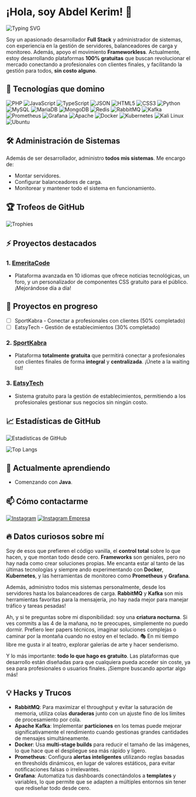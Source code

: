 # ¡Hola, soy Abdel Kerim! 👋

![Typing SVG](https://readme-typing-svg.herokuapp.com/?lines=Desarrollador+Fullstack;Administrador+de+Sistemas;Siempre+Aprendiendo+Algo+Nuevo)

Soy un apasionado desarrollador **Full Stack** y administrador de sistemas, con experiencia en la gestión de servidores, balanceadores de carga y monitoreo. Además, apoyo el movimiento **Frameworkless**. Actualmente, estoy desarrollando plataformas **100% gratuitas** que buscan revolucionar el mercado conectando a profesionales con clientes finales, y facilitando la gestión para todos, **sin costo alguno**.

## 🚀 Tecnologías que domino

![PHP](https://img.shields.io/badge/-PHP-777BB4?logo=php&logoColor=white)
![JavaScript](https://img.shields.io/badge/-JavaScript-F7DF1E?logo=javascript&logoColor=black)
![TypeScript](https://img.shields.io/badge/-TypeScript-3178C6?logo=typescript&logoColor=white)
![JSON](https://img.shields.io/badge/-JSON-000?logo=json&logoColor=white)
![HTML5](https://img.shields.io/badge/-HTML5-E34F26?logo=html5&logoColor=white)
![CSS3](https://img.shields.io/badge/-CSS3-1572B6?logo=css3)
![Python](https://img.shields.io/badge/-Python-3776AB?logo=python&logoColor=white)
![MySQL](https://img.shields.io/badge/-MySQL-4479A1?logo=mysql&logoColor=white)
![MariaDB](https://img.shields.io/badge/-MariaDB-003545?logo=mariadb&logoColor=white)
![MongoDB](https://img.shields.io/badge/-MongoDB-47A248?logo=mongodb&logoColor=white)
![Redis](https://img.shields.io/badge/-Redis-DC382D?logo=redis&logoColor=white)
![RabbitMQ](https://img.shields.io/badge/-RabbitMQ-FF6600?logo=rabbitmq&logoColor=white)
![Kafka](https://img.shields.io/badge/-Kafka-231F20?logo=apache-kafka&logoColor=white)
![Prometheus](https://img.shields.io/badge/-Prometheus-E6522C?logo=prometheus&logoColor=white)
![Grafana](https://img.shields.io/badge/-Grafana-F46800?logo=grafana&logoColor=white)
![Apache](https://img.shields.io/badge/-Apache-D22128?logo=apache&logoColor=white)
![Docker](https://img.shields.io/badge/-Docker-2496ED?logo=docker&logoColor=white)
![Kubernetes](https://img.shields.io/badge/-Kubernetes-326CE5?logo=kubernetes&logoColor=white)
![Kali Linux](https://img.shields.io/badge/-Kali%20Linux-557C94?logo=kali-linux&logoColor=white)
![Ubuntu](https://img.shields.io/badge/-Ubuntu-E95420?logo=ubuntu&logoColor=white)

## 🛠️ Administración de Sistemas

Además de ser desarrollador, administro **todos mis sistemas**. Me encargo de:

- Montar servidores.
- Configurar balanceadores de carga.
- Monitorear y mantener todo el sistema en funcionamiento.

## 🏆 Trofeos de GitHub

![Trophies](https://github-profile-trophy.vercel.app/?username=TuUsuario&theme=algolia)

## ⚡ Proyectos destacados

### 1. [EmeritaCode](https://www.emeritacode.com/)
- Plataforma avanzada en 10 idiomas que ofrece noticias tecnológicas, un foro, y un personalizador de componentes CSS gratuito para el público. ¡Mejorándose día a día!

## 🚧 Proyectos en progreso

- [ ] SportKabra - Conectar a profesionales con clientes (50% completado)
- [ ] EatsyTech - Gestión de establecimientos (30% completado)

### 2. [SportKabra](https://www.sportkabra.com/)
- Plataforma **totalmente gratuita** que permitirá conectar a profesionales con clientes finales de forma **integral** y **centralizada**. ¡Únete a la waiting list!

### 3. [EatsyTech](https://www.eatsytech.com/)
- Sistema gratuito para la gestión de establecimientos, permitiendo a los profesionales gestionar sus negocios sin ningún costo.

## 📈 Estadísticas de GitHub

![Estadísticas de GitHub](https://github-readme-stats.vercel.app/api?username=Abdl-kerim&show_icons=true&theme=radical&bg_color=76,381a06,a5150d5&title_color=fff&text_color=fff)

![Top Langs](https://github-readme-stats.vercel.app/api/top-langs/?username=Abdl-kerim&layout=donut-vertical&theme=radical&bg_color=76,381a06,a5150d&title_color=fff&text_color=fff)

## 🌱 Actualmente aprendiendo

- Comenzando con **Java**.

## 📫 Cómo contactarme

[![Instagram](https://img.shields.io/badge/-Instagram-E4405F?logo=Instagram&logoColor=white)](https://www.instagram.com/abdel_kerim01)
[![Instagram Empresa](https://img.shields.io/badge/-Instagram%20(empresa)-E4405F?logo=Instagram&logoColor=white)](https://www.instagram.com/emeritacode)

## 🔥 Datos curiosos sobre mí

Soy de esos que prefieren el código vanilla, el **control total** sobre lo que hacen, y que montan todo desde cero. **Frameworks** son geniales, pero no hay nada como crear soluciones propias. Me encanta estar al tanto de las últimas tecnologías y siempre ando experimentando con **Docker**, **Kubernetes**, y las herramientas de monitoreo como **Prometheus** y **Grafana**.

Además, administro todos mis sistemas personalmente, desde los servidores hasta los balanceadores de carga. **RabbitMQ** y **Kafka** son mis herramientas favoritas para la mensajería, ¡no hay nada mejor para manejar tráfico y tareas pesadas!

Ah, y si te preguntas sobre mi disponibilidad: soy una **criatura nocturna**. Si ves commits a las 4 de la mañana, no te preocupes, simplemente no puedo dormir. Prefiero leer papers técnicos, imaginar soluciones complejas o caminar por la montaña cuando no estoy en el teclado. 🎭 En mi tiempo libre me gusta ir al teatro, explorar galerías de arte y hacer senderismo.

Y lo más importante: **todo lo que hago es gratuito**. Las plataformas que desarrollo están diseñadas para que cualquiera pueda acceder sin coste, ya sea para profesionales o usuarios finales. ¡Siempre buscando aportar algo más!

## 💡 Hacks y Trucos

- **RabbitMQ**: Para maximizar el throughput y evitar la saturación de memoria, utiliza colas **duraderas** junto con un ajuste fino de los límites de procesamiento por cola.
- **Apache Kafka**: Implementar **particiones** en los temas puede mejorar significativamente el rendimiento cuando gestionas grandes cantidades de mensajes simultáneamente.
- **Docker**: Usa **multi-stage builds** para reducir el tamaño de las imágenes, lo que hace que el despliegue sea más rápido y ligero.
- **Prometheus**: Configura **alertas inteligentes** utilizando reglas basadas en thresholds dinámicos, en lugar de valores estáticos, para evitar notificaciones falsas o irrelevantes.
- **Grafana**: Automatiza tus dashboards conectándolos a **templates** y variables, lo que permite que se adapten a múltiples entornos sin tener que rediseñar todo desde cero.

